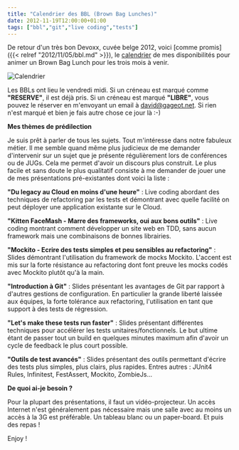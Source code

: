 ```yaml
---
title: "Calendrier des BBL (Brown Bag Lunches)"
date: 2012-11-19T12:00:00+01:00
tags: ["bbl","git","live coding","tests"]
---
```


De retour d'un très bon Devoxx, cuvée belge 2012, voici [comme promis]({{< relref "2012/11/05/bbl.md" >}}), le <a href="https://www.google.com/calendar/embed?src=bnFvOGw1MWQxcWQ5MWJuYnZhdHJwbTVnb2tAZ3JvdXAuY2FsZW5kYXIuZ29vZ2xlLmNvbQ&gsessionid=agait90VfVoKXK4NDZm1wg" title="Calendrier des BBL">calendrier</a> de mes disponibilités pour animer un Brown Bag Lunch pour les trois mois à venir.

![Calendrier](/images/calendrier2.png#center)

Les BBLs ont lieu le vendredi midi. Si un créneau est marqué comme <strong>"RESERVE"</strong>, il est déjà pris. Si un créneau est marqué <strong>"LIBRE"</strong>, vous pouvez le réserver en m'envoyant un email à <a href="mailto:david@gageot.net">david@gageot.net</a>. Si rien n'est marqué et bien je fais autre chose ce jour là :-)

<strong>Mes thèmes de prédilection</strong>

Je suis prêt à parler de tous les sujets. Tout m'intéresse dans notre fabuleux métier. Il me semble quand même plus judicieux de me demander d'intervenir sur un sujet que je présente régulièrement lors de conférences ou de JUGs. Cela me permet d'avoir un discours plus construit.
Le plus facile et sans doute le plus qualitatif consiste à me demander de jouer une de mes présentations pré-existantes dont voici la liste :

<strong>"Du legacy au Cloud en moins d'une heure"</strong> : Live coding abordant des techniques de refactoring par les tests et démontrant avec quelle facilité on peut déployer une application existante sur le Cloud.

<strong>"Kitten FaceMash - Marre des frameworks, oui aux bons outils"</strong> : Live coding montrant comment développer un site web en TDD, sans aucun framework mais une combinaisons de bonnes librairies.

<strong>"Mockito - Ecrire des tests simples et peu sensibles au refactoring"</strong> : Slides démontrant l'utilisation du framework de mocks Mockito. L'accent est mis sur la forte résistance au refactoring dont font preuve les mocks codés avec Mockito plutôt qu'à la main.

<strong>"Introduction à Git"</strong> : Slides présentant les avantages de Git par rapport à d'autres gestions de configuration. En particulier la grande liberté laissée aux équipes, la forte tolérance aux refactoring, l'utilisation en tant que support à des tests de régression.

<strong>"Let's make these tests run faster"</strong> : Slides présentant différentes techniques pour accélérer les tests unitaires/fonctionnels. Le but ultime étant de passer tout un build en quelques minutes maximum afin d'avoir un cycle de feedback le plus court possible.

<strong>"Outils de test avancés"</strong> : Slides présentant des outils permettant d'écrire des tests plus simples, plus clairs, plus rapides. Entres autres : JUnit4 Rules, Infinitest, FestAssert, Mockito, ZombieJs...

<strong>De quoi ai-je besoin ?</strong>

Pour la plupart des présentations, il faut un vidéo-projecteur. Un accès Internet n'est généralement pas nécessaire mais une salle avec au moins un accès à la 3G est préférable. Un tableau blanc ou un paper-board. Et puis des repas !

Enjoy !
